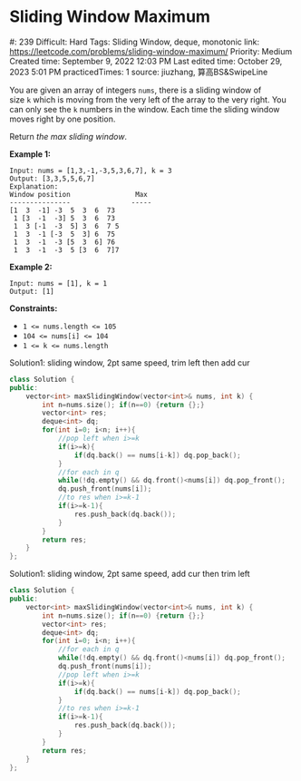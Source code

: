 # Sliding Window Maximum

#: 239
Difficult: Hard
Tags: Sliding Window, deque, monotonic
link: https://leetcode.com/problems/sliding-window-maximum/
Priority: Medium
Created time: September 9, 2022 12:03 PM
Last edited time: October 29, 2023 5:01 PM
practicedTimes: 1
source: jiuzhang, 算高BS&SwipeLine

You are given an array of integers `nums`, there is a sliding window of size `k` which is moving from the very left of the array to the very right. You can only see the `k` numbers in the window. Each time the sliding window moves right by one position.

Return *the max sliding window*.

**Example 1:**

```
Input: nums = [1,3,-1,-3,5,3,6,7], k = 3
Output: [3,3,5,5,6,7]
Explanation:
Window position                Max
---------------               -----
[1  3  -1] -3  5  3  6  73
 1 [3  -1  -3] 5  3  6  73
 1  3 [-1  -3  5] 3  6  7 5
 1  3  -1 [-3  5  3] 6  75
 1  3  -1  -3 [5  3  6] 76
 1  3  -1  -3  5 [3  6  7]7
```

**Example 2:**

```
Input: nums = [1], k = 1
Output: [1]

```

**Constraints:**

- `1 <= nums.length <= 105`
- `104 <= nums[i] <= 104`
- `1 <= k <= nums.length`

Solution1: sliding window, 2pt same speed, trim left then add cur

```cpp
class Solution {
public:
    vector<int> maxSlidingWindow(vector<int>& nums, int k) {
        int n=nums.size(); if(n==0) {return {};}
        vector<int> res;
        deque<int> dq;
        for(int i=0; i<n; i++){
            //pop left when i>=k
            if(i>=k){
                if(dq.back() == nums[i-k]) dq.pop_back();
            }
            //for each in q
            while(!dq.empty() && dq.front()<nums[i]) dq.pop_front();
            dq.push_front(nums[i]);
            //to res when i>=k-1
            if(i>=k-1){
                res.push_back(dq.back());
            }
        }
        return res;
    }
};
```

Solution1: sliding window, 2pt same speed, add cur then trim left

```cpp
class Solution {
public:
    vector<int> maxSlidingWindow(vector<int>& nums, int k) {
        int n=nums.size(); if(n==0) {return {};}
        vector<int> res;
        deque<int> dq;
        for(int i=0; i<n; i++){
            //for each in q
            while(!dq.empty() && dq.front()<nums[i]) dq.pop_front();
            dq.push_front(nums[i]);
            //pop left when i>=k
            if(i>=k){
                if(dq.back() == nums[i-k]) dq.pop_back();
            }
            //to res when i>=k-1
            if(i>=k-1){
                res.push_back(dq.back());
            }
        }
        return res;
    }
};
```